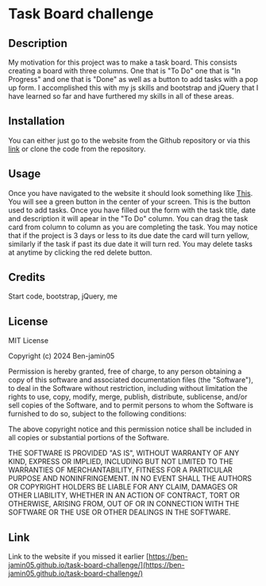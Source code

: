 # Task Board challenge

## Description

My motivation for this project was to make a task board. This consists creating a board with three columns. One that is "To Do" one that is "In Progress" and one that is "Done" as well as a button to add tasks with a pop up form. I accomplished this with my js skills and bootstrap and jQuery that I have learned so far and have furthered my skills in all of these areas. 

## Installation

You can either just go to the website from the Github repository or via this [link](https://ben-jamin05.github.io/task-board-challenge/) or clone the code from the repository. 

## Usage

Once you have navigated to the website it should look something like [This](./assets/images/Screenshot%202024-05-02%20at%209.56.04 PM.png). You will see a green button in the center of your screen. This is the button used to add tasks. Once you have filled out the form with the task title, date and description it will apear in the "To Do" column. You can drag the task card from column to column as you are completing the task. You may notice that if the project is 3 days or less to its due date the card will turn yellow, similarly if the task if past its due date it will turn red. You may delete tasks at anytime by clicking the red delete button. 

## Credits 

Start code, bootstrap, jQuery, me

## License

MIT License

Copyright (c) 2024 Ben-jamin05

Permission is hereby granted, free of charge, to any person obtaining a copy
of this software and associated documentation files (the "Software"), to deal
in the Software without restriction, including without limitation the rights
to use, copy, modify, merge, publish, distribute, sublicense, and/or sell
copies of the Software, and to permit persons to whom the Software is
furnished to do so, subject to the following conditions:

The above copyright notice and this permission notice shall be included in all
copies or substantial portions of the Software.

THE SOFTWARE IS PROVIDED "AS IS", WITHOUT WARRANTY OF ANY KIND, EXPRESS OR
IMPLIED, INCLUDING BUT NOT LIMITED TO THE WARRANTIES OF MERCHANTABILITY,
FITNESS FOR A PARTICULAR PURPOSE AND NONINFRINGEMENT. IN NO EVENT SHALL THE
AUTHORS OR COPYRIGHT HOLDERS BE LIABLE FOR ANY CLAIM, DAMAGES OR OTHER
LIABILITY, WHETHER IN AN ACTION OF CONTRACT, TORT OR OTHERWISE, ARISING FROM,
OUT OF OR IN CONNECTION WITH THE SOFTWARE OR THE USE OR OTHER DEALINGS IN THE
SOFTWARE.



## Link

Link to the website if you missed it earlier [https://ben-jamin05.github.io/task-board-challenge/](https://ben-jamin05.github.io/task-board-challenge/)